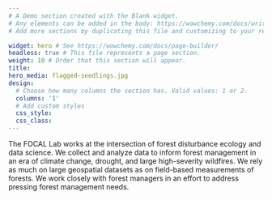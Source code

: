 ```yaml
---
# A Demo section created with the Blank widget.
# Any elements can be added in the body: https://wowchemy.com/docs/writing-markdown-latex/
# Add more sections by duplicating this file and customizing to your requirements.

widget: hero # See https://wowchemy.com/docs/page-builder/
headless: true # This file represents a page section.
weight: 10 # Order that this section will appear.
title: 
hero_media: flagged-seedlings.jpg
design:
  # Choose how many columns the section has. Valid values: 1 or 2.
  columns: '1'
  # Add custom styles
  css_style:
  css_class: 
---
```


<p>The FOCAL Lab works at the intersection of forest disturbance ecology and data science. We collect and analyze data to inform forest management in an era of climate change, drought, and large high-severity wildfires. We rely as much on large geospatial datasets as on field-based measurements of forests. We work closely with forest managers in an effort to address pressing forest management needs.</p>